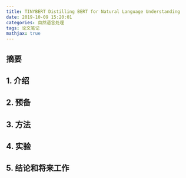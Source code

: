 ```yaml
---
title: TINYBERT Distilling BERT for Natural Language Understanding
date: 2019-10-09 15:20:01
categories: 自然语言处理
tags: 论文笔记
mathjax: true
---
```


## 摘要

<!--more-->

## 1. 介绍



## 2. 预备



## 3. 方法



## 4. 实验



## 5. 结论和将来工作



